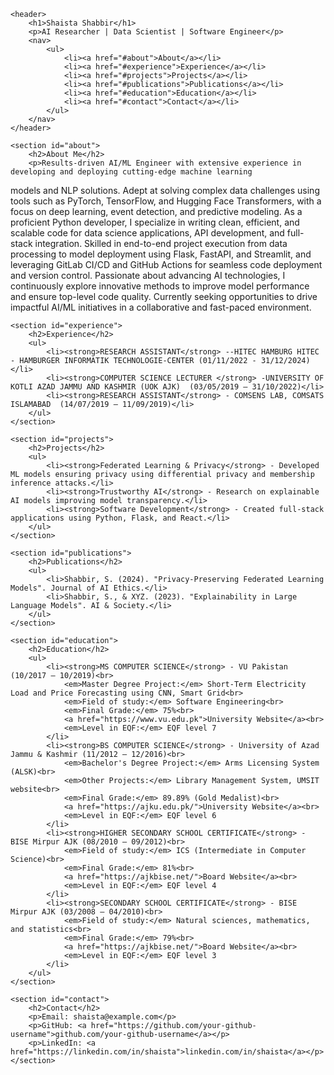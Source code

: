 <html lang="en">
<head>
    <meta charset="UTF-8">
    <meta name="viewport" content="width=device-width, initial-scale=1.0">
    <title>Shaista Shabbir | AI Researcher & Data Scientist</title>
    <link rel="stylesheet" href="styles.css">
</head>
<body>

    <header>
        <h1>Shaista Shabbir</h1>
        <p>AI Researcher | Data Scientist | Software Engineer</p>
        <nav>
            <ul>
                <li><a href="#about">About</a></li>
                <li><a href="#experience">Experience</a></li>
                <li><a href="#projects">Projects</a></li>
                <li><a href="#publications">Publications</a></li>
                <li><a href="#education">Education</a></li>
                <li><a href="#contact">Contact</a></li>
            </ul>
        </nav>
    </header>

    <section id="about">
        <h2>About Me</h2>
        <p>Results-driven AI/ML Engineer with extensive experience in developing and deploying cutting-edge machine learning
models and NLP solutions. Adept at solving complex data challenges using tools such as PyTorch, TensorFlow, and Hugging Face
Transformers, with a focus on deep learning, event detection, and predictive modeling. As a proficient Python developer, I
specialize in writing clean, efficient, and scalable code for data science applications, API development, and full-stack integration.
Skilled in end-to-end project execution from data processing to model deployment using Flask, FastAPI, and Streamlit, and
leveraging GitLab CI/CD and GitHub Actions for seamless code deployment and version control. Passionate about advancing AI
technologies, I continuously explore innovative methods to improve model performance and ensure top-level code quality.
Currently seeking opportunities to drive impactful AI/ML initiatives in a collaborative and fast-paced environment.</p>
    </section>

    <section id="experience">
        <h2>Experience</h2>
        <ul>
            <li><strong>RESEARCH ASSISTANT</strong> --HITEC HAMBURG HITEC - HAMBURGER INFORMATIK TECHNOLOGIE-CENTER (01/11/2022 - 31/12/2024)</li>
            <li><strong>COMPUTER SCIENCE LECTURER </strong> -UNIVERSITY OF KOTLI AZAD JAMMU AND KASHMIR (UOK AJK)  (03/05/2019 – 31/10/2022)</li>
            <li><strong>RESEARCH ASSISTANT</strong> - COMSENS LAB, COMSATS ISLAMABAD  (14/07/2019 – 11/09/2019)</li>
        </ul>
    </section>

    <section id="projects">
        <h2>Projects</h2>
        <ul>
            <li><strong>Federated Learning & Privacy</strong> - Developed ML models ensuring privacy using differential privacy and membership inference attacks.</li>
            <li><strong>Trustworthy AI</strong> - Research on explainable AI models improving model transparency.</li>
            <li><strong>Software Development</strong> - Created full-stack applications using Python, Flask, and React.</li>
        </ul>
    </section>

    <section id="publications">
        <h2>Publications</h2>
        <ul>
            <li>Shabbir, S. (2024). "Privacy-Preserving Federated Learning Models". Journal of AI Ethics.</li>
            <li>Shabbir, S., & XYZ. (2023). "Explainability in Large Language Models". AI & Society.</li>
        </ul>
    </section>

    <section id="education">
        <h2>Education</h2>
        <ul>
            <li><strong>MS COMPUTER SCIENCE</strong> - VU Pakistan (10/2017 – 10/2019)<br>
                <em>Master Degree Project:</em> Short-Term Electricity Load and Price Forecasting using CNN, Smart Grid<br>
                <em>Field of study:</em> Software Engineering<br>
                <em>Final Grade:</em> 75%<br>
                <a href="https://www.vu.edu.pk">University Website</a><br>
                <em>Level in EQF:</em> EQF level 7
            </li>
            <li><strong>BS COMPUTER SCIENCE</strong> - University of Azad Jammu & Kashmir (11/2012 – 12/2016)<br>
                <em>Bachelor's Degree Project:</em> Arms Licensing System (ALSK)<br>
                <em>Other Projects:</em> Library Management System, UMSIT website<br>
                <em>Final Grade:</em> 89.89% (Gold Medalist)<br>
                <a href="https://ajku.edu.pk/">University Website</a><br>
                <em>Level in EQF:</em> EQF level 6
            </li>
            <li><strong>HIGHER SECONDARY SCHOOL CERTIFICATE</strong> - BISE Mirpur AJK (08/2010 – 09/2012)<br>
                <em>Field of study:</em> ICS (Intermediate in Computer Science)<br>
                <em>Final Grade:</em> 81%<br>
                <a href="https://ajkbise.net/">Board Website</a><br>
                <em>Level in EQF:</em> EQF level 4
            </li>
            <li><strong>SECONDARY SCHOOL CERTIFICATE</strong> - BISE Mirpur AJK (03/2008 – 04/2010)<br>
                <em>Field of study:</em> Natural sciences, mathematics, and statistics<br>
                <em>Final Grade:</em> 79%<br>
                <a href="https://ajkbise.net/">Board Website</a><br>
                <em>Level in EQF:</em> EQF level 3
            </li>
        </ul>
    </section>

    <section id="contact">
        <h2>Contact</h2>
        <p>Email: shaista@example.com</p>
        <p>GitHub: <a href="https://github.com/your-github-username">github.com/your-github-username</a></p>
        <p>LinkedIn: <a href="https://linkedin.com/in/shaista">linkedin.com/in/shaista</a></p>
    </section>

</body>
</html>
